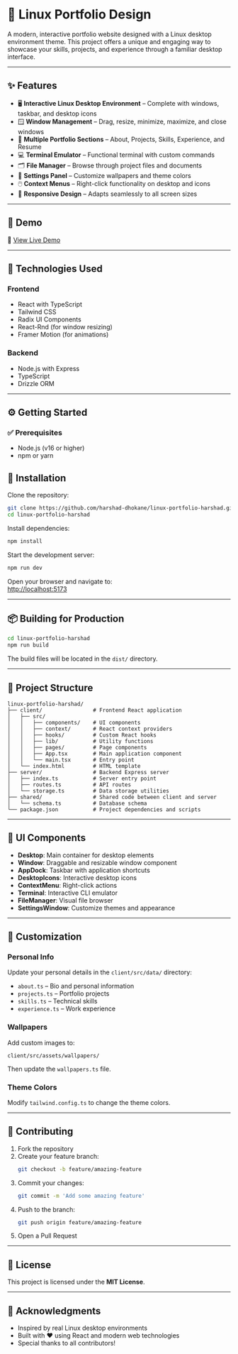 # 🐧 Linux Portfolio Design

A modern, interactive portfolio website designed with a Linux desktop environment theme. This project offers a unique and engaging way to showcase your skills, projects, and experience through a familiar desktop interface.

---

## ✨ Features

- 🖥️ **Interactive Linux Desktop Environment** – Complete with windows, taskbar, and desktop icons  
- 🪟 **Window Management** – Drag, resize, minimize, maximize, and close windows  
- 🧩 **Multiple Portfolio Sections** – About, Projects, Skills, Experience, and Resume  
- 💻 **Terminal Emulator** – Functional terminal with custom commands  
- 🗂️ **File Manager** – Browse through project files and documents  
- 🎨 **Settings Panel** – Customize wallpapers and theme colors  
- 🖱️ **Context Menus** – Right-click functionality on desktop and icons  
- 📱 **Responsive Design** – Adapts seamlessly to all screen sizes  

---

## 🚀 Demo

🔗 [View Live Demo](#) <!-- Replace with your live URL -->

---

## 🧰 Technologies Used

### Frontend
- React with TypeScript
- Tailwind CSS
- Radix UI Components
- React-Rnd (for window resizing)
- Framer Motion (for animations)

### Backend
- Node.js with Express
- TypeScript
- Drizzle ORM

---

## ⚙️ Getting Started

### ✅ Prerequisites

- Node.js (v16 or higher)
- npm or yarn


## 🚀 Installation

Clone the repository:

```bash
git clone https://github.com/harshad-dhokane/linux-portfolio-harshad.git
cd linux-portfolio-harshad
```

Install dependencies:

```bash
npm install
```

Start the development server:

```bash
npm run dev
```

Open your browser and navigate to:  
[http://localhost:5173](http://localhost:5173)

---

## 📦 Building for Production

```bash
cd linux-portfolio-harshad
npm run build
```

The build files will be located in the `dist/` directory.

---

## 📁 Project Structure

```plaintext
linux-portfolio-harshad/
├── client/                # Frontend React application
│   ├── src/
│   │   ├── components/    # UI components
│   │   ├── context/       # React context providers
│   │   ├── hooks/         # Custom React hooks
│   │   ├── lib/           # Utility functions
│   │   ├── pages/         # Page components
│   │   ├── App.tsx        # Main application component
│   │   └── main.tsx       # Entry point
│   └── index.html         # HTML template
├── server/                # Backend Express server
│   ├── index.ts           # Server entry point
│   ├── routes.ts          # API routes
│   └── storage.ts         # Data storage utilities
├── shared/                # Shared code between client and server
│   └── schema.ts          # Database schema
└── package.json           # Project dependencies and scripts
```

---

## 🧩 UI Components

- **Desktop**: Main container for desktop elements  
- **Window**: Draggable and resizable window component  
- **AppDock**: Taskbar with application shortcuts  
- **DesktopIcons**: Interactive desktop icons  
- **ContextMenu**: Right-click actions  
- **Terminal**: Interactive CLI emulator  
- **FileManager**: Visual file browser  
- **SettingsWindow**: Customize themes and appearance  

---

## 🎨 Customization

### Personal Info

Update your personal details in the `client/src/data/` directory:

- `about.ts` – Bio and personal information  
- `projects.ts` – Portfolio projects  
- `skills.ts` – Technical skills  
- `experience.ts` – Work experience  

### Wallpapers

Add custom images to:

```
client/src/assets/wallpapers/
```

Then update the `wallpapers.ts` file.

### Theme Colors

Modify `tailwind.config.ts` to change the theme colors.

---

## 🤝 Contributing

1. Fork the repository  
2. Create your feature branch:  
   ```bash
   git checkout -b feature/amazing-feature
   ```  
3. Commit your changes:  
   ```bash
   git commit -m 'Add some amazing feature'
   ```  
4. Push to the branch:  
   ```bash
   git push origin feature/amazing-feature
   ```  
5. Open a Pull Request

---

## 📄 License

This project is licensed under the **MIT License**.

---

## 🙏 Acknowledgments

- Inspired by real Linux desktop environments  
- Built with ❤️ using React and modern web technologies  
- Special thanks to all contributors!
